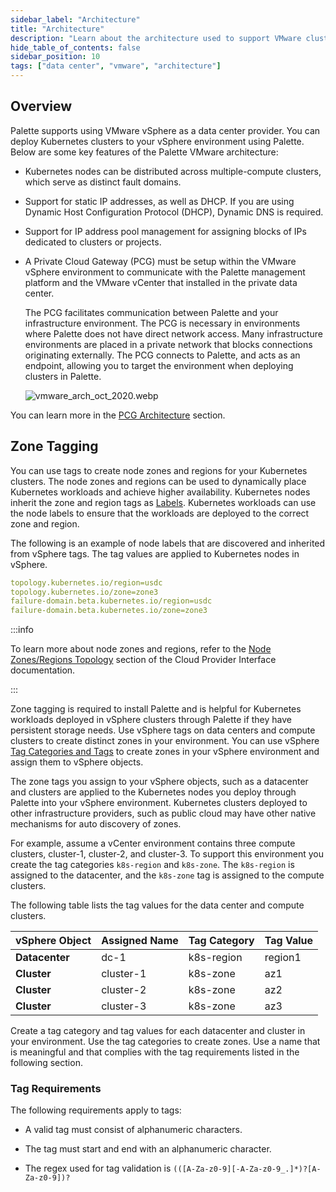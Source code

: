```yaml
---
sidebar_label: "Architecture"
title: "Architecture"
description: "Learn about the architecture used to support VMware clusters through Palette."
hide_table_of_contents: false
sidebar_position: 10
tags: ["data center", "vmware", "architecture"]
---
```


## Overview

Palette supports using VMware vSphere as a data center provider. You can deploy Kubernetes clusters to your vSphere
environment using Palette. Below are some key features of the Palette VMware architecture:

- Kubernetes nodes can be distributed across multiple-compute clusters, which serve as distinct fault domains.

- Support for static IP addresses, as well as DHCP. If you are using Dynamic Host Configuration Protocol (DHCP), Dynamic
  DNS is required.

- Support for IP address pool management for assigning blocks of IPs dedicated to clusters or projects.

- A Private Cloud Gateway (PCG) must be setup within the VMware vSphere environment to communicate with the Palette
  management platform and the VMware vCenter that installed in the private data center.

  The PCG facilitates communication between Palette and your infrastructure environment. The PCG is necessary in
  environments where Palette does not have direct network access. Many infrastructure environments are placed in a
  private network that blocks connections originating externally. The PCG connects to Palette, and acts as an endpoint,
  allowing you to target the environment when deploying clusters in Palette.

  ![vmware_arch_oct_2020.webp](/clusters_vmware_architecture_arch-overview.webp)

You can learn more in the [PCG Architecture](../../pcg/architecture.md) section.

## Zone Tagging

You can use tags to create node zones and regions for your Kubernetes clusters. The node zones and regions can be used
to dynamically place Kubernetes workloads and achieve higher availability. Kubernetes nodes inherit the zone and region
tags as [Labels](https://kubernetes.io/docs/concepts/overview/working-with-objects/labels/). Kubernetes workloads can
use the node labels to ensure that the workloads are deployed to the correct zone and region.

The following is an example of node labels that are discovered and inherited from vSphere tags. The tag values are
applied to Kubernetes nodes in vSphere.

<!-- prettier-ignore-start -->

```yaml hideClipboard
topology.kubernetes.io/region=usdc 
topology.kubernetes.io/zone=zone3 
failure-domain.beta.kubernetes.io/region=usdc
failure-domain.beta.kubernetes.io/zone=zone3
```
<!-- prettier-ignore-end -->

:::info

To learn more about node zones and regions, refer to the
[Node Zones/Regions Topology](https://cloud-provider-vsphere.sigs.k8s.io/cloud_provider_interface.html) section of the
Cloud Provider Interface documentation.

:::

Zone tagging is required to install Palette and is helpful for Kubernetes workloads deployed in vSphere clusters through
Palette if they have persistent storage needs. Use vSphere tags on data centers and compute clusters to create distinct
zones in your environment. You can use vSphere
[Tag Categories and Tags](https://docs.vmware.com/en/VMware-vSphere/8.0/vsphere-vcenter-esxi-management/GUID-16422FF7-235B-4A44-92E2-532F6AED0923.html)
to create zones in your vSphere environment and assign them to vSphere objects.

The zone tags you assign to your vSphere objects, such as a datacenter and clusters are applied to the Kubernetes nodes
you deploy through Palette into your vSphere environment. Kubernetes clusters deployed to other infrastructure
providers, such as public cloud may have other native mechanisms for auto discovery of zones.

For example, assume a vCenter environment contains three compute clusters, cluster-1, cluster-2, and cluster-3. To
support this environment you create the tag categories `k8s-region` and `k8s-zone`. The `k8s-region` is assigned to the
datacenter, and the `k8s-zone` tag is assigned to the compute clusters.

The following table lists the tag values for the data center and compute clusters.

| **vSphere Object** | **Assigned Name** | **Tag Category** | **Tag Value** |
| ------------------ | ----------------- | ---------------- | ------------- |
| **Datacenter**     | dc-1              | k8s-region       | region1       |
| **Cluster**        | cluster-1         | k8s-zone         | az1           |
| **Cluster**        | cluster-2         | k8s-zone         | az2           |
| **Cluster**        | cluster-3         | k8s-zone         | az3           |

Create a tag category and tag values for each datacenter and cluster in your environment. Use the tag categories to
create zones. Use a name that is meaningful and that complies with the tag requirements listed in the following section.

### Tag Requirements

The following requirements apply to tags:

- A valid tag must consist of alphanumeric characters.

- The tag must start and end with an alphanumeric character.

- The regex used for tag validation is `(([A-Za-z0-9][-A-Za-z0-9_.]*)?[A-Za-z0-9])?`
